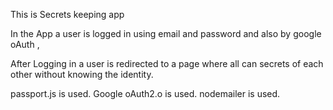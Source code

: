 This is Secrets keeping app

In the App a user is logged in using email and password and also by google oAuth ,

After Logging in a user is redirected to a page where all can secrets of each other without knowing the identity.

passport.js is used.
Google oAuth2.o is used.
nodemailer is used.
